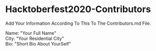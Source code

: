 # Hacktoberfest2020-Contributors

Add Your Information According To This To The Contributors.md File.

Name: "Your Full Name"<br>
City: "Your Residential City"<br>
Bio: "Short Bio About YourSelf"<br>
<br>
